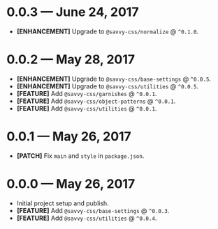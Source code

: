 # 0.0.3 &mdash; June 24, 2017

- **[ENHANCEMENT]** Upgrade to `@savvy-css/normalize` @ `^0.1.0`.


# 0.0.2 &mdash; May 28, 2017

- **[ENHANCEMENT]** Upgrade to `@savvy-css/base-settings` @ `^0.0.5`.
- **[ENHANCEMENT]** Upgrade to `@savvy-css/utilities` @ `^0.0.5`.
- **[FEATURE]** Add `@savvy-css/garnishes` @ `^0.0.1`.
- **[FEATURE]** Add `@savvy-css/object-patterns` @ `^0.0.1`.
- **[FEATURE]** Add `@savvy-css/utilities` @ `^0.0.1`.


# 0.0.1 &mdash; May 26, 2017

- **[PATCH]** Fix `main` and `style` in `package.json`.


# 0.0.0 &mdash; May 26, 2017

- Initial project setup and publish.
- **[FEATURE]** Add `@savvy-css/base-settings` @ `^0.0.3`.
- **[FEATURE]** Add `@savvy-css/utilities` @ `^0.0.4`.
